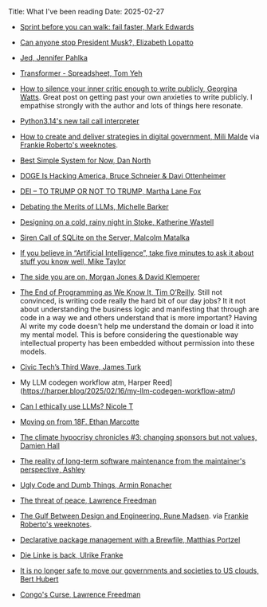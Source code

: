 Title: What I've been reading
Date: 2025-02-27

- [Sprint before you can walk: fail faster, Mark Edwards](https://publicpolicydesign.blog.gov.uk/2025/01/30/sprint-before-you-walk-fail-faster/)

- [Can anyone stop President Musk?, Elizabeth Lopatto](https://www.theverge.com/politics/605609/musk-trump-doge-takeover-crisis) 

- [Jed, Jennifer Pahlka](https://www.eatingpolicy.com/p/jed)

- [Transformer - Spreadsheet, Tom Yeh](https://www.byhand.ai/p/transformer-spreadsheet)

- [How to silence your inner critic enough to write publicly, Georgina Watts](https://createchange.io/how-to-silence-your-inner-critic-enough-to-write-publicly/).
Great post on getting past your own anxieties to write publicly. I empathise strongly with the author and lots of things here resonate.

- [Python3.14's new tail call interpreter](https://docs.python.org/3.14/whatsnew/3.14.html#whatsnew314-tail-call)

- [How to create and deliver strategies in digital government, Mili Malde](https://medium.com/@mili.malde/how-to-create-and-deliver-strategies-in-digital-government-06955a591982) 
via [Frankie Roberto's weeknotes](https://frankieroberto.github.io/nhsnotes/posts/week-37-a-million/).

- [Best Simple System for Now, Dan North](https://dannorth.net/best-simple-system-for-now/)  

- [DOGE Is Hacking America, Bruce Schneier & Davi Ottenheimer](https://foreignpolicy.com/2025/02/11/doge-cyberattack-united-states-treasury/) 

- [DEI – TO TRUMP OR NOT TO TRUMP, Martha Lane Fox](https://medium.com/@marthalanefox/dei-to-trump-or-not-to-trump-8443a9263327) 

- [Debating the Merits of LLMs, Michelle Barker](https://css-irl.info/debating-the-merits-of-llms/) 

- [Designing on a cold, rainy night in Stoke, Katherine Wastell](https://www.katherinewastell.com/blog/designing-on-a-cold-rainy-night-in-stoke)

- [Siren Call of SQLite on the Server, Malcolm Matalka](https://pid1.dev/posts/siren-call-of-sqlite-on-the-server/) 

- [If you believe in “Artificial Intelligence”, take five minutes to ask it about stuff you know well, Mike Taylor](https://svpow.com/2025/02/14/if-you-believe-in-artificial-intelligence-take-five-minutes-to-ask-it-about-stuff-you-know-well/)

- [The side you are on, Morgan Jones & David Klemperer](https://renewal.org.uk/2025/02/16/the-side-you-are-on/)

- [The End of Programming as We Know It, Tim O’Reilly](https://www.oreilly.com/radar/the-end-of-programming-as-we-know-it/).
Still not convinced, is writing code really the hard bit of our day jobs? It it not about understanding the business logic
and manifesting that through are code in a way we and others understand that is more important? Having AI write my code
doesn't help me understand the domain or load it into my mental model. This is before considering the questionable way
intellectual property has been embedded without permission into these models.

- [Civic Tech’s Third Wave, James Turk](https://www.jpt.sh/posts/third-wave-civic-tech/) 

- My LLM codegen workflow atm, Harper Reed](https://harper.blog/2025/02/16/my-llm-codegen-workflow-atm/)

- [Can I ethically use LLMs? Nicole T](https://ntietz.com/blog/can-i-ethically-use-llms/)

- [Moving on from 18F. Ethan Marcotte](https://ethanmarcotte.com/wrote/leaving-18f/) 

- [The climate hypocrisy chronicles #3: changing sponsors but not values, Damien Hall](https://www.ultradamo.com/blog/the-climate-hypocrisy-chronicles-3-sponsorship-again) 

- [The reality of long-term software maintenance from the maintainer's perspective, Ashley](https://www.construct.net/en/blogs/ashleys-blog-2/reality-long-term-software-1892) 

- [Ugly Code and Dumb Things, Armin Ronacher](https://lucumr.pocoo.org/2025/2/20/ugly-code/) 

- [The threat of peace, Lawrence Freedman](https://www.newstatesman.com/world/europe/2025/02/ukraine-jd-vance-threat-of-peace) 

- [The Gulf Between Design and Engineering, Rune Madsen](https://designsystems.international/ideas/the-gulf-between-design-and-engineering/).
via [Frankie Roberto's weeknotes](https://frankieroberto.github.io/nhsnotes/posts/week-39-ok-arrrr/).

- [Declarative package management with a Brewfile, Matthias Portzel](https://matthiasportzel.com/brewfile/) 

- [Die Linke is back, Ulrike Franke](https://samf.substack.com/p/die-linke-is-back) 

- [It is no longer safe to move our governments and societies to US clouds, Bert Hubert](https://berthub.eu/articles/posts/you-can-no-longer-base-your-government-and-society-on-us-clouds/)

- [Congo's Curse, Lawrence Freedman](https://samf.substack.com/p/congos-curse) 
